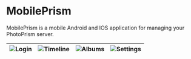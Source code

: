 # MobilePrism

MobilePrism is a mobile Android and IOS application for managing your PhotoPrism server.

![Login](https://user-images.githubusercontent.com/32508255/189525046-ab224b84-8330-4f4d-b219-99ce2bda5481.png) |![Timeline](https://user-images.githubusercontent.com/32508255/189525049-0c683334-4921-48ef-9d26-5d1ddb13fda6.png) |![Albums](https://user-images.githubusercontent.com/32508255/189525044-0c0f7498-d34b-45e6-b669-9835829e5cd7.png) |![Settings](https://user-images.githubusercontent.com/32508255/189525048-8bda0e55-d14a-4d03-880c-5bb93fb59c80.png)   
:-------------------------:|:-------------------------:|:-------------------------:|:-------------------------:





